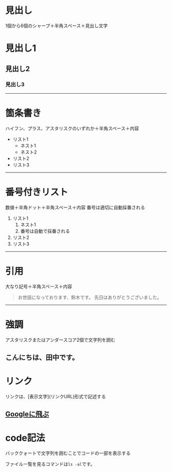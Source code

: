 # 見出し
1個から6個のシャープ＋半角スペース＋見出し文字

# 見出し1
## 見出し2
### 見出し3
----------------------------------------------------------------------
# 箇条書き
ハイフン、プラス、アスタリスクのいずれか＋半角スペース＋内容

- リスト1
  - ネスト1
  - ネスト2
- リスト2
- リスト3
----------------------------------------------------------------------
# 番号付きリスト
数値＋半角ドット＋半角スペース＋内容
番号は適切に自動採番される

1. リスト1
    1. ネスト1
    1. 番号は自動で採番される
1. リスト2
1. リスト3
----------------------------------------------------------------------
# 引用
大なり記号＋半角スペース＋内容

> お世話になっております、鈴木です。
> 先日はありがとうございました。
----------------------------------------------------------------------
# 強調
アスタリスクまたはアンダースコア2個で文字列を囲む

こんにちは、**田中**です。
----------------------------------------------------------------------
# リンク
リンクは、\[表示文字\]\(リンクURL\)形式で記述する

[Googleに飛ぶ](https://www.google.co.jp/)
----------------------------------------------------------------------
# code記法
バッククォートで文字列を囲むことでコードの一部を表示する

ファイル一覧を見るコマンドは`ls -al`です。


